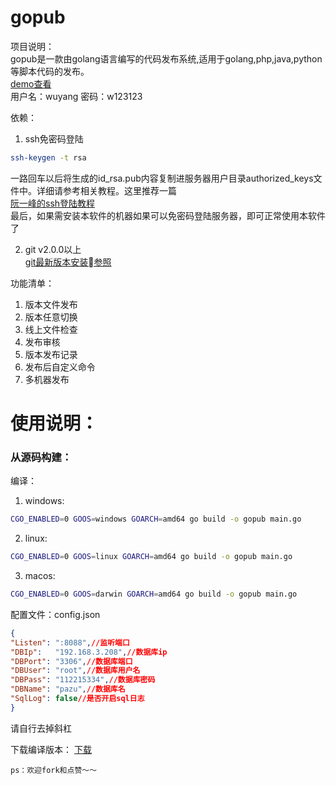 gopub
==============
项目说明：</br>
gopub是一款由golang语言编写的代码发布系统,适用于golang,php,java,python等脚本代码的发布。</br>
[demo查看](http://demo.golangpub.com:8088)</br>
用户名：wuyang
密码：w123123

依赖：
1. ssh免密码登陆
```Bash
ssh-keygen -t rsa
```
一路回车以后将生成的id_rsa.pub内容复制进服务器用户目录authorized_keys文件中。详细请参考相关教程。这里推荐一篇</br>
[阮一峰的ssh登陆教程](http://www.ruanyifeng.com/blog/2011/12/ssh_remote_login.html)</br>
最后，如果需安装本软件的机器如果可以免密码登陆服务器，即可正常使用本软件了</br>


2. git v2.0.0以上</br>
[git最新版本安装参照](https://git-scm.com/book/zh/v1/%E8%B5%B7%E6%AD%A5-%E5%AE%89%E8%A3%85-Git)


功能清单：
1. 版本文件发布
2. 版本任意切换
3. 线上文件检查
4. 发布审核
5. 版本发布记录
6. 发布后自定义命令
6. 多机器发布

# 使用说明：
### 从源码构建：
编译：
1. windows:
```Bash
CGO_ENABLED=0 GOOS=windows GOARCH=amd64 go build -o gopub main.go
```
2. linux:
```Bash
CGO_ENABLED=0 GOOS=linux GOARCH=amd64 go build -o gopub main.go
```
3. macos:
```Bash
CGO_ENABLED=0 GOOS=darwin GOARCH=amd64 go build -o gopub main.go
```

配置文件：config.json
```json
{
"Listen": ":8088",//监听端口
"DBIp":   "192.168.3.208",//数据库ip
"DBPort": "3306",//数据库端口
"DBUser": "root",//数据库用户名
"DBPass": "112215334",//数据库密码
"DBName": "pazu",//数据库名
"SqlLog": false//是否开启sql日志
}
```
请自行去掉斜杠

下载编译版本：
[下载](https://github.com/adventurer/gopub/releases/tag/latest)

	ps：欢迎fork和点赞～～
